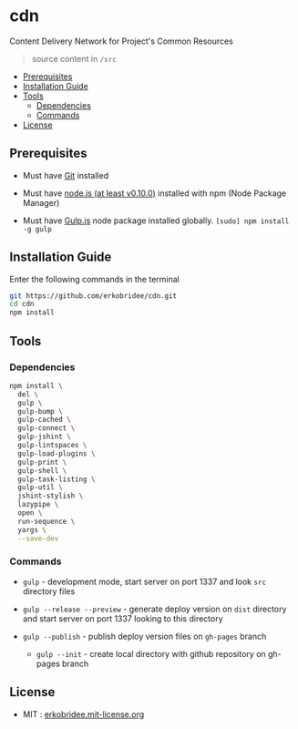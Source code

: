 # cdn

Content Delivery Network for Project's Common Resources

> source content in `/src`

<!-- toc -->

* [Prerequisites](#prerequisites)
* [Installation Guide](#installation-guide)
* [Tools](#tools)
  * [Dependencies](#dependencies)
  * [Commands](#commands)
* [License](#license)

<!-- toc stop -->


## Prerequisites

* Must have [Git](http://git-scm.com/) installed

* Must have [node.js (at least v0.10.0)](http://nodejs.org/) installed with npm (Node Package Manager)

* Must have [Gulp.js](http://gulpjs.com/) node package installed globally.  `[sudo] npm install -g gulp`


## Installation Guide

Enter the following commands in the terminal

```bash
git https://github.com/erkobridee/cdn.git
cd cdn
npm install
```


## Tools

### Dependencies

```bash
npm install \
  del \
  gulp \
  gulp-bump \
  gulp-cached \
  gulp-connect \
  gulp-jshint \
  gulp-lintspaces \
  gulp-load-plugins \
  gulp-print \
  gulp-shell \
  gulp-task-listing \
  gulp-util \
  jshint-stylish \
  lazypipe \
  open \
  run-sequence \
  yargs \
  --save-dev
```


### Commands

* `gulp` - development mode, start server on port 1337 and look `src` directory files

* `gulp --release --preview` - generate deploy version on `dist` directory and start server on port 1337 looking to this directory

* `gulp --publish` - publish deploy version files on `gh-pages` branch

  * `gulp --init` - create local directory with github repository on gh-pages branch


## License

* MIT : [erkobridee.mit-license.org](http://erkobridee.mit-license.org/)


